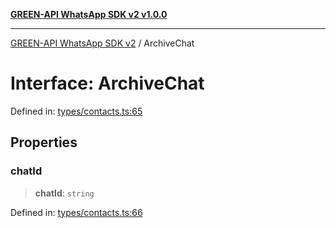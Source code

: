 [**GREEN-API WhatsApp SDK v2 v1.0.0**](../README.md)

***

[GREEN-API WhatsApp SDK v2](../globals.md) / ArchiveChat

# Interface: ArchiveChat

Defined in: [types/contacts.ts:65](https://github.com/green-api/whatsapp-api-client-js-v2/blob/6c31521abaa4e85365f3538298181cae99417bce/src/types/contacts.ts#L65)

## Properties

### chatId

> **chatId**: `string`

Defined in: [types/contacts.ts:66](https://github.com/green-api/whatsapp-api-client-js-v2/blob/6c31521abaa4e85365f3538298181cae99417bce/src/types/contacts.ts#L66)

